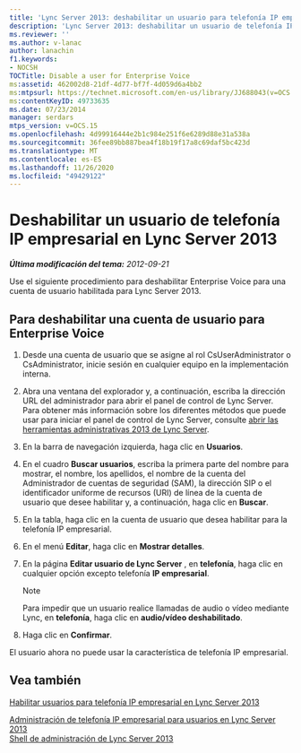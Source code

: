 ```yaml
---
title: 'Lync Server 2013: deshabilitar un usuario para telefonía IP empresarial'
description: 'Lync Server 2013: deshabilitar un usuario de telefonía IP empresarial.'
ms.reviewer: ''
ms.author: v-lanac
author: lanachin
f1.keywords:
- NOCSH
TOCTitle: Disable a user for Enterprise Voice
ms:assetid: 462002d8-21df-4d77-bf7f-4d059d6a4bb2
ms:mtpsurl: https://technet.microsoft.com/en-us/library/JJ688043(v=OCS.15)
ms:contentKeyID: 49733635
ms.date: 07/23/2014
manager: serdars
mtps_version: v=OCS.15
ms.openlocfilehash: 4d99916444e2b1c984e251f6e6289d88e31a538a
ms.sourcegitcommit: 36fee89bb887bea4f18b19f17a8c69daf5bc423d
ms.translationtype: MT
ms.contentlocale: es-ES
ms.lasthandoff: 11/26/2020
ms.locfileid: "49429122"
---
```

# <a name="disable-a-user-for-enterprise-voice-in-lync-server-2013"></a>Deshabilitar un usuario de telefonía IP empresarial en Lync Server 2013

<div data-xmlns="http://www.w3.org/1999/xhtml">

<div class="topic" data-xmlns="http://www.w3.org/1999/xhtml" data-msxsl="urn:schemas-microsoft-com:xslt" data-cs="https://msdn.microsoft.com/">

<div data-asp="https://msdn2.microsoft.com/asp">



</div>

<div id="mainSection">

<div id="mainBody">

<span> </span>

_**Última modificación del tema:** 2012-09-21_

Use el siguiente procedimiento para deshabilitar Enterprise Voice para una cuenta de usuario habilitada para Lync Server 2013.

<div>

## <a name="to-disable-a-user-account-for-enterprise-voice"></a>Para deshabilitar una cuenta de usuario para Enterprise Voice

1.  Desde una cuenta de usuario que se asigne al rol CsUserAdministrator o CsAdministrator, inicie sesión en cualquier equipo en la implementación interna.

2.  Abra una ventana del explorador y, a continuación, escriba la dirección URL del administrador para abrir el panel de control de Lync Server. Para obtener más información sobre los diferentes métodos que puede usar para iniciar el panel de control de Lync Server, consulte [abrir las herramientas administrativas 2013 de Lync Server](lync-server-2013-open-lync-server-administrative-tools.md).

3.  En la barra de navegación izquierda, haga clic en **Usuarios**.

4.  En el cuadro **Buscar usuarios**, escriba la primera parte del nombre para mostrar, el nombre, los apellidos, el nombre de la cuenta del Administrador de cuentas de seguridad (SAM), la dirección SIP o el identificador uniforme de recursos (URI) de línea de la cuenta de usuario que desee habilitar y, a continuación, haga clic en **Buscar**.

5.  En la tabla, haga clic en la cuenta de usuario que desea habilitar para la telefonía IP empresarial.

6.  En el menú **Editar**, haga clic en **Mostrar detalles**.

7.  En la página **Editar usuario de Lync Server** , en **telefonía**, haga clic en cualquier opción excepto telefonía **IP empresarial**.
    
    <div>
    

    > [!NOTE]  
    > Para impedir que un usuario realice llamadas de audio o vídeo mediante Lync, en <STRONG>telefonía</STRONG>, haga clic en <STRONG>audio/vídeo deshabilitado</STRONG>.

    
    </div>

8.  Haga clic en **Confirmar**.

El usuario ahora no puede usar la característica de telefonía IP empresarial.

</div>

<div>

## <a name="see-also"></a>Vea también


[Habilitar usuarios para telefonía IP empresarial en Lync Server 2013](lync-server-2013-enable-users-for-enterprise-voice.md)  


[Administración de telefonía IP empresarial para usuarios en Lync Server 2013](lync-server-2013-managing-enterprise-voice-for-users.md)  
[Shell de administración de Lync Server 2013](lync-server-2013-lync-server-management-shell.md)  
  

</div>

</div>

<span> </span>

</div>

</div>

</div>


